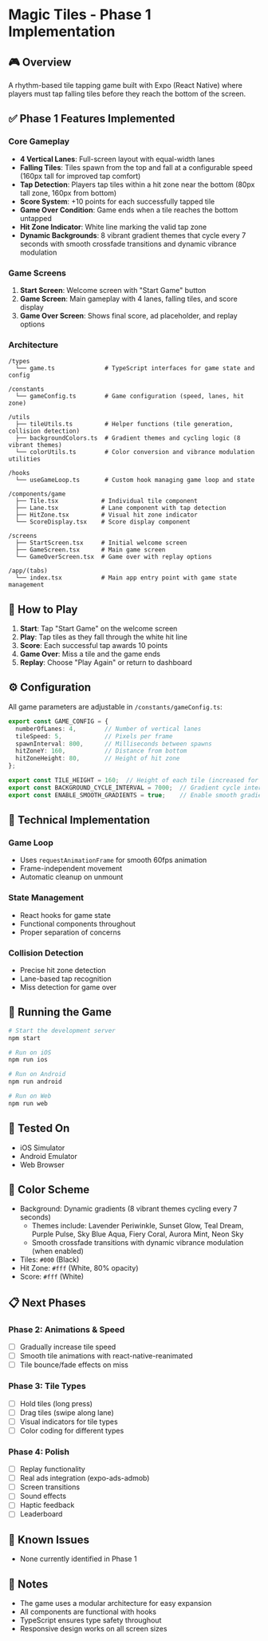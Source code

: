 # Magic Tiles - Phase 1 Implementation

## 🎮 Overview
A rhythm-based tile tapping game built with Expo (React Native) where players must tap falling tiles before they reach the bottom of the screen.

## ✅ Phase 1 Features Implemented

### Core Gameplay
- **4 Vertical Lanes**: Full-screen layout with equal-width lanes
- **Falling Tiles**: Tiles spawn from the top and fall at a configurable speed (160px tall for improved tap comfort)
- **Tap Detection**: Players tap tiles within a hit zone near the bottom (80px tall zone, 160px from bottom)
- **Score System**: +10 points for each successfully tapped tile
- **Game Over Condition**: Game ends when a tile reaches the bottom untapped
- **Hit Zone Indicator**: White line marking the valid tap zone
- **Dynamic Backgrounds**: 8 vibrant gradient themes that cycle every 7 seconds with smooth crossfade transitions and dynamic vibrance modulation

### Game Screens
1. **Start Screen**: Welcome screen with "Start Game" button
2. **Game Screen**: Main gameplay with 4 lanes, falling tiles, and score display
3. **Game Over Screen**: Shows final score, ad placeholder, and replay options

### Architecture

```
/types
  └── game.ts              # TypeScript interfaces for game state and config

/constants
  └── gameConfig.ts        # Game configuration (speed, lanes, hit zone)

/utils
  ├── tileUtils.ts         # Helper functions (tile generation, collision detection)
  ├── backgroundColors.ts  # Gradient themes and cycling logic (8 vibrant themes)
  └── colorUtils.ts        # Color conversion and vibrance modulation utilities

/hooks
  └── useGameLoop.ts       # Custom hook managing game loop and state

/components/game
  ├── Tile.tsx            # Individual tile component
  ├── Lane.tsx            # Lane component with tap detection
  ├── HitZone.tsx         # Visual hit zone indicator
  └── ScoreDisplay.tsx    # Score display component

/screens
  ├── StartScreen.tsx     # Initial welcome screen
  ├── GameScreen.tsx      # Main game screen
  └── GameOverScreen.tsx  # Game over with replay options

/app/(tabs)
  └── index.tsx           # Main app entry point with game state management
```

## 🎯 How to Play

1. **Start**: Tap "Start Game" on the welcome screen
2. **Play**: Tap tiles as they fall through the white hit line
3. **Score**: Each successful tap awards 10 points
4. **Game Over**: Miss a tile and the game ends
5. **Replay**: Choose "Play Again" or return to dashboard

## ⚙️ Configuration

All game parameters are adjustable in `/constants/gameConfig.ts`:

```typescript
export const GAME_CONFIG = {
  numberOfLanes: 4,        // Number of vertical lanes
  tileSpeed: 5,            // Pixels per frame
  spawnInterval: 800,      // Milliseconds between spawns
  hitZoneY: 160,           // Distance from bottom
  hitZoneHeight: 80,       // Height of hit zone
};

export const TILE_HEIGHT = 160;  // Height of each tile (increased for better tap comfort)
export const BACKGROUND_CYCLE_INTERVAL = 7000;  // Gradient cycle interval (7 seconds)
export const ENABLE_SMOOTH_GRADIENTS = true;    // Enable smooth gradient transitions
```

## 🔧 Technical Implementation

### Game Loop
- Uses `requestAnimationFrame` for smooth 60fps animation
- Frame-independent movement
- Automatic cleanup on unmount

### State Management
- React hooks for game state
- Functional components throughout
- Proper separation of concerns

### Collision Detection
- Precise hit zone detection
- Lane-based tap recognition
- Miss detection for game over

## 🚀 Running the Game

```bash
# Start the development server
npm start

# Run on iOS
npm run ios

# Run on Android
npm run android

# Run on Web
npm run web
```

## 📱 Tested On
- iOS Simulator
- Android Emulator
- Web Browser

## 🎨 Color Scheme
- Background: Dynamic gradients (8 vibrant themes cycling every 7 seconds)
  - Themes include: Lavender Periwinkle, Sunset Glow, Teal Dream, Purple Pulse, Sky Blue Aqua, Fiery Coral, Aurora Mint, Neon Sky
  - Smooth crossfade transitions with dynamic vibrance modulation (when enabled)
- Tiles: `#000` (Black)
- Hit Zone: `#fff` (White, 80% opacity)
- Score: `#fff` (White)

## 📋 Next Phases

### Phase 2: Animations & Speed
- [ ] Gradually increase tile speed
- [ ] Smooth tile animations with react-native-reanimated
- [ ] Tile bounce/fade effects on miss

### Phase 3: Tile Types
- [ ] Hold tiles (long press)
- [ ] Drag tiles (swipe along lane)
- [ ] Visual indicators for tile types
- [ ] Color coding for different types

### Phase 4: Polish
- [ ] Replay functionality
- [ ] Real ads integration (expo-ads-admob)
- [ ] Screen transitions
- [ ] Sound effects
- [ ] Haptic feedback
- [ ] Leaderboard

## 🐛 Known Issues
- None currently identified in Phase 1

## 📝 Notes
- The game uses a modular architecture for easy expansion
- All components are functional with hooks
- TypeScript ensures type safety throughout
- Responsive design works on all screen sizes

